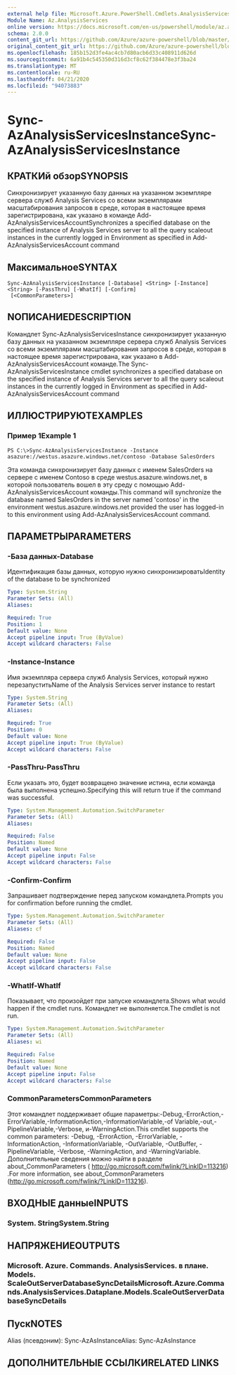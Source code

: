 ```yaml
---
external help file: Microsoft.Azure.PowerShell.Cmdlets.AnalysisServices.Dataplane.dll-Help.xml
Module Name: Az.AnalysisServices
online version: https://docs.microsoft.com/en-us/powershell/module/az.analysisservices/sync-azanalysisservicesinstance
schema: 2.0.0
content_git_url: https://github.com/Azure/azure-powershell/blob/master/src/AnalysisServices/AnalysisServices/help/Sync-AzAnalysisServicesInstance.md
original_content_git_url: https://github.com/Azure/azure-powershell/blob/master/src/AnalysisServices/AnalysisServices/help/Sync-AzAnalysisServicesInstance.md
ms.openlocfilehash: 185b152d3fe4ac4cb7d80acb6d33c408911d626d
ms.sourcegitcommit: 6a91b4c545350d316d3cf8c62f384478e3f3ba24
ms.translationtype: MT
ms.contentlocale: ru-RU
ms.lasthandoff: 04/21/2020
ms.locfileid: "94073883"
---
```

# <span data-ttu-id="181c5-101">Sync-AzAnalysisServicesInstance</span><span class="sxs-lookup"><span data-stu-id="181c5-101">Sync-AzAnalysisServicesInstance</span></span>

## <span data-ttu-id="181c5-102">КРАТКИй обзор</span><span class="sxs-lookup"><span data-stu-id="181c5-102">SYNOPSIS</span></span>

<span data-ttu-id="181c5-103">Синхронизирует указанную базу данных на указанном экземпляре сервера служб Analysis Services со всеми экземплярами масштабирования запросов в среде, которая в настоящее время зарегистрирована, как указано в команде Add-AzAnalysisServicesAccount</span><span class="sxs-lookup"><span data-stu-id="181c5-103">Synchronizes a specified database on the specified instance of Analysis Services server to all the query scaleout instances in the currently logged in Environment as specified in Add-AzAnalysisServicesAccount command</span></span>

## <span data-ttu-id="181c5-104">Максимальное</span><span class="sxs-lookup"><span data-stu-id="181c5-104">SYNTAX</span></span>

```
Sync-AzAnalysisServicesInstance [-Database] <String> [-Instance] <String> [-PassThru] [-WhatIf] [-Confirm]
 [<CommonParameters>]
```

## <span data-ttu-id="181c5-105">NОПИСАНИЕ</span><span class="sxs-lookup"><span data-stu-id="181c5-105">DESCRIPTION</span></span>

<span data-ttu-id="181c5-106">Командлет Sync-AzAnalysisServicesInstance синхронизирует указанную базу данных на указанном экземпляре сервера служб Analysis Services со всеми экземплярами масштабирования запросов в среде, которая в настоящее время зарегистрирована, как указано в Add-AzAnalysisServicesAccount команде.</span><span class="sxs-lookup"><span data-stu-id="181c5-106">The Sync-AzAnalysisServicesInstance cmdlet synchronizes a specified database on the specified instance of Analysis Services server to all the query scaleout instances in the currently logged in Environment as specified in Add-AzAnalysisServicesAccount command</span></span>

## <span data-ttu-id="181c5-107">ИЛЛЮСТРИРУЮТ</span><span class="sxs-lookup"><span data-stu-id="181c5-107">EXAMPLES</span></span>

### <span data-ttu-id="181c5-108">Пример 1</span><span class="sxs-lookup"><span data-stu-id="181c5-108">Example 1</span></span>

```
PS C:\>Sync-AzAnalysisServicesInstance -Instance asazure://westus.asazure.windows.net/contoso -Database SalesOrders
```

<span data-ttu-id="181c5-109">Эта команда синхронизирует базу данных с именем SalesOrders на сервере с именем Contoso в среде westus.asazure.windows.net, в которой пользователь вошел в эту среду с помощью Add-AzAnalysisServicesAccount команды.</span><span class="sxs-lookup"><span data-stu-id="181c5-109">This command will synchronize the database named SalesOrders in the server named 'contoso' in the environment westus.asazure.windows.net provided the user has logged-in to this environment using Add-AzAnalysisServicesAccount command.</span></span>

## <span data-ttu-id="181c5-110">ПАРАМЕТРЫ</span><span class="sxs-lookup"><span data-stu-id="181c5-110">PARAMETERS</span></span>

### <span data-ttu-id="181c5-111">-База данных</span><span class="sxs-lookup"><span data-stu-id="181c5-111">-Database</span></span>

<span data-ttu-id="181c5-112">Идентификация базы данных, которую нужно синхронизировать</span><span class="sxs-lookup"><span data-stu-id="181c5-112">Identity of the database to be synchronized</span></span>

```yaml
Type: System.String
Parameter Sets: (All)
Aliases:

Required: True
Position: 1
Default value: None
Accept pipeline input: True (ByValue)
Accept wildcard characters: False
```

### <span data-ttu-id="181c5-113">-Instance</span><span class="sxs-lookup"><span data-stu-id="181c5-113">-Instance</span></span>

<span data-ttu-id="181c5-114">Имя экземпляра сервера служб Analysis Services, который нужно перезапустить</span><span class="sxs-lookup"><span data-stu-id="181c5-114">Name of the Analysis Services server instance to restart</span></span>

```yaml
Type: System.String
Parameter Sets: (All)
Aliases:

Required: True
Position: 0
Default value: None
Accept pipeline input: True (ByValue)
Accept wildcard characters: False
```

### <span data-ttu-id="181c5-115">-PassThru</span><span class="sxs-lookup"><span data-stu-id="181c5-115">-PassThru</span></span>

<span data-ttu-id="181c5-116">Если указать это, будет возвращено значение истина, если команда была выполнена успешно.</span><span class="sxs-lookup"><span data-stu-id="181c5-116">Specifying this will return true if the command was successful.</span></span>

```yaml
Type: System.Management.Automation.SwitchParameter
Parameter Sets: (All)
Aliases:

Required: False
Position: Named
Default value: None
Accept pipeline input: False
Accept wildcard characters: False
```

### <span data-ttu-id="181c5-117">-Confirm</span><span class="sxs-lookup"><span data-stu-id="181c5-117">-Confirm</span></span>
<span data-ttu-id="181c5-118">Запрашивает подтверждение перед запуском командлета.</span><span class="sxs-lookup"><span data-stu-id="181c5-118">Prompts you for confirmation before running the cmdlet.</span></span>

```yaml
Type: System.Management.Automation.SwitchParameter
Parameter Sets: (All)
Aliases: cf

Required: False
Position: Named
Default value: None
Accept pipeline input: False
Accept wildcard characters: False
```

### <span data-ttu-id="181c5-119">-WhatIf</span><span class="sxs-lookup"><span data-stu-id="181c5-119">-WhatIf</span></span>
<span data-ttu-id="181c5-120">Показывает, что произойдет при запуске командлета.</span><span class="sxs-lookup"><span data-stu-id="181c5-120">Shows what would happen if the cmdlet runs.</span></span> <span data-ttu-id="181c5-121">Командлет не выполняется.</span><span class="sxs-lookup"><span data-stu-id="181c5-121">The cmdlet is not run.</span></span>

```yaml
Type: System.Management.Automation.SwitchParameter
Parameter Sets: (All)
Aliases: wi

Required: False
Position: Named
Default value: None
Accept pipeline input: False
Accept wildcard characters: False
```

### <span data-ttu-id="181c5-122">CommonParameters</span><span class="sxs-lookup"><span data-stu-id="181c5-122">CommonParameters</span></span>
<span data-ttu-id="181c5-123">Этот командлет поддерживает общие параметры:-Debug,-ErrorAction,-ErrorVariable,-InformationAction,-InformationVariable,-of Variable,-out,-PipelineVariable,-Verbose, и-WarningAction.</span><span class="sxs-lookup"><span data-stu-id="181c5-123">This cmdlet supports the common parameters: -Debug, -ErrorAction, -ErrorVariable, -InformationAction, -InformationVariable, -OutVariable, -OutBuffer, -PipelineVariable, -Verbose, -WarningAction, and -WarningVariable.</span></span> <span data-ttu-id="181c5-124">Дополнительные сведения можно найти в разделе about_CommonParameters ( http://go.microsoft.com/fwlink/?LinkID=113216) .</span><span class="sxs-lookup"><span data-stu-id="181c5-124">For more information, see about_CommonParameters (http://go.microsoft.com/fwlink/?LinkID=113216).</span></span>

## <span data-ttu-id="181c5-125">ВХОДНЫЕ данные</span><span class="sxs-lookup"><span data-stu-id="181c5-125">INPUTS</span></span>

### <span data-ttu-id="181c5-126">System. String</span><span class="sxs-lookup"><span data-stu-id="181c5-126">System.String</span></span>

## <span data-ttu-id="181c5-127">НАПРЯЖЕНИЕ</span><span class="sxs-lookup"><span data-stu-id="181c5-127">OUTPUTS</span></span>

### <span data-ttu-id="181c5-128">Microsoft. Azure. Commands. AnalysisServices. в плане. Models. ScaleOutServerDatabaseSyncDetails</span><span class="sxs-lookup"><span data-stu-id="181c5-128">Microsoft.Azure.Commands.AnalysisServices.Dataplane.Models.ScaleOutServerDatabaseSyncDetails</span></span>

## <span data-ttu-id="181c5-129">Пуск</span><span class="sxs-lookup"><span data-stu-id="181c5-129">NOTES</span></span>

<span data-ttu-id="181c5-130">Alias (псевдоним): Sync-AzAsInstance</span><span class="sxs-lookup"><span data-stu-id="181c5-130">Alias: Sync-AzAsInstance</span></span>

## <span data-ttu-id="181c5-131">ДОПОЛНИТЕЛЬНЫЕ ССЫЛКИ</span><span class="sxs-lookup"><span data-stu-id="181c5-131">RELATED LINKS</span></span>
